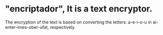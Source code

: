 # "encriptador", It is a text encryptor.

The encryption of the text is based on converting the letters: a-e-i-o-u in ai-enter-imes-ober-ufat, respectively.

